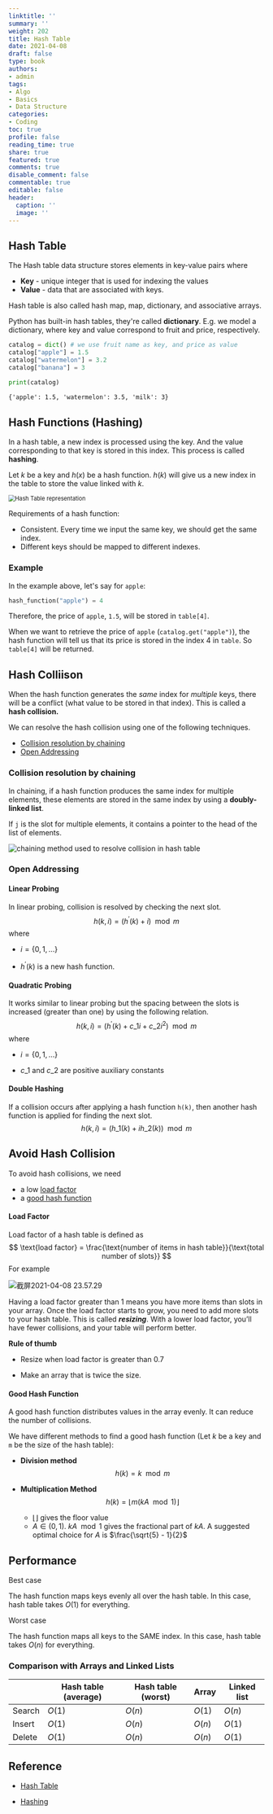 ```yaml
---
linktitle: ''
summary: ''
weight: 202
title: Hash Table
date: 2021-04-08
draft: false
type: book
authors:
- admin
tags:
- Algo
- Basics
- Data Structure
categories:
- Coding
toc: true
profile: false
reading_time: true
share: true
featured: true
comments: true
disable_comment: false
commentable: true
editable: false
header:
  caption: ''
  image: ''
---
```


## Hash Table

The Hash table data structure stores elements in key-value pairs where

- **Key** - unique integer that is used for indexing the values
- **Value** - data that are associated with keys.

Hash table is also called hash map, map, dictionary, and associative arrays.

Python has built-in hash tables, they're called **dictionary**. E.g. we model a dictionary, where key and value correspond to fruit and price, respectively.

```python
catalog = dict() # we use fruit name as key, and price as value
catalog["apple"] = 1.5
catalog["watermelon"] = 3.2
catalog["banana"] = 3

print(catalog)
```

```txt
{'apple': 1.5, 'watermelon': 3.5, 'milk': 3}
```

## Hash Functions (Hashing)

In a hash table, a new index is processed using the key. And the value corresponding to that key is stored in this index. This process is called **hashing**. 

Let $k$ be a key and $h(x)$ be a hash function. $h(k)$ will give us a new index in the table to store the value linked with $k$.

<img src="https://raw.githubusercontent.com/EckoTan0804/upic-repo/master/uPic/Hash-2_0.png" alt="Hash Table representation" style="zoom:80%;" />



Requirements of a hash function:

- Consistent. Every time we input the same key, we should get the same index.
- Different keys should be mapped to different indexes.

### Example

In the example above, let's say for `apple`: 

```python
hash_function("apple") = 4
```

Therefore, the price of `apple`, `1.5`, will be stored in `table[4]`. 

When we want to retrieve the price of `apple` (`catalog.get("apple")`), the hash function will tell us that its price is stored in the index 4 in `table`. So `table[4]` will be returned.

## Hash Colliison

When the hash function generates the *same* index for *multiple* keys, there will be a conflict (what value to be stored in that index). This is called a **hash collision.**

We can resolve the hash collision using one of the following techniques.

- [Collision resolution by chaining](#collision-resolution-by-chaining)
- [Open Addressing](#open-addressing)

### Collision resolution by chaining

In chaining, if a hash function produces the same index for multiple elements, these elements are stored in the same index by using a **doubly-linked list**.

If `j` is the slot for multiple elements, it contains a pointer to the head of the list of elements. 

![chaining method used to resolve collision in hash table](https://raw.githubusercontent.com/EckoTan0804/upic-repo/master/uPic/Hash-3_1.png)



### Open Addressing

#### Linear Probing

In linear probing, collision is resolved by checking the next slot.
$$
h(k, i) = (h^{\prime}(k) + i) \mod m
$$
where 

- $i = \{0 ,1, ...\}$

- $h^{\prime}(k)$ is a new hash function.

#### Quadratic Probing

It works similar to linear probing but the spacing between the slots is increased (greater than one) by using the following relation.
$$
h(k, i) = (h^{\prime}(k) + c\_1 i + c\_2 i^2) \mod m
$$
where

- $i = \{0 ,1, ...\}$

- $c\_1$ and $c\_2$ are positive auxiliary constants

#### Double Hashing

If a collision occurs after applying a hash function `h(k)`, then another hash function is applied for finding the next slot.
$$
h(k, i) = (h\_1(k) + ih\_2(k)) \mod m
$$

## Avoid Hash Collision

To avoid hash collisions, we need

- a low [load factor](#load-factor)
- a [good hash function](#good-hash-function)

#### Load Factor

Load factor of a hash table is defined as
$$
\text{load factor} = \frac{\text{number of items in hash table}}{\text{total number of slots}}
$$
For example

![截屏2021-04-08 23.57.29](https://raw.githubusercontent.com/EckoTan0804/upic-repo/master/uPic/截屏2021-04-08%2023.57.29.png)

Having a load factor greater than 1 means you have more items than slots in your array. Once the load factor starts to grow, you need to add more slots to your hash table. This is called ***resizing***. With a lower load factor, you’ll have fewer collisions, and your table will perform better. 

**Rule of thumb**

- Resize when load factor is greater than 0.7

- Make an array that is twice the size.

#### Good Hash Function

A good hash function distributes values in the array evenly. It can reduce the number of collisions.

We have different methods to find a good hash function (Let $k$ be a key and `m` be the size of the hash table):

- **Division method**
  $$
  h(k) = k \mod m
  $$

- **Multiplication Method**
  $$
  h(k) = \lfloor m(kA \mod 1)\rfloor
  $$

  - $\lfloor \rfloor$ gives the floor value
  - $A \in (0, 1)$. $kA \mod 1$ gives the fractional part of $kA$. A suggested optimal choice for $A$ is $\frac{\sqrt{5} - 1}{2}$

## Performance

Best case

The hash function maps keys evenly all over the hash table. In this case, hash table takes $O(1)$ for everything.

Worst case

The hash function maps all keys to the SAME index. In this case, hash table takes $O(n)$ for everything.

### Comparison with Arrays and Linked Lists

|        | Hash table (average) | Hash table (worst) | Array  | Linked list |
| ------ | -------------------- | ------------------ | ------ | ----------- |
| Search | $O(1)$               | $O(n)$             | $O(1)$ | $O(n)$      |
| Insert | $O(1)$               | $O(n)$             | $O(n)$ | $O(1)$      |
| Delete | $O(1)$               | $O(n)$             | $O(n)$ | $O(1)$      |

## Reference

- [Hash Table](https://www.programiz.com/dsa/hash-table)

- [Hashing](https://www.programiz.com/dsa/hashing)
